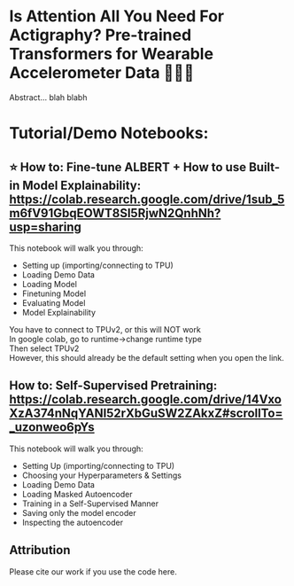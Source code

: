 
# Is Attention All You Need For Actigraphy? Pre-trained Transformers for Wearable Accelerometer Data 🏃‍♀️🏃

Abstract... blah blabh

# Tutorial/Demo Notebooks:
## ⭐ How to: Fine-tune ALBERT + How to use Built-in Model Explainability: https://colab.research.google.com/drive/1sub_5m6fV91GbqEOWT8Sl5RjwN2QnhNh?usp=sharing

This notebook will walk you through: 
* Setting up (importing/connecting to TPU)
* Loading Demo Data
* Loading Model
* Finetuning Model
* Evaluating Model
* Model Explainability 

You have to connect to TPUv2, or this will NOT work <be>  
In google colab, go to runtime->change runtime type <br>
Then select TPUv2 <br>
However, this should already be the default setting when you open the link.

## How to: Self-Supervised Pretraining: https://colab.research.google.com/drive/14VxoXzA374nNqYANI52rXbGuSW2ZAkxZ#scrollTo=_uzonweo6pYs

This notebook will walk you through: 
* Setting Up (importing/connecting to TPU)
* Choosing your Hyperparameters & Settings
* Loading Demo Data
* Loading Masked Autoencoder
* Training in a Self-Supervised Manner
* Saving only the model encoder
* Inspecting the autoencoder

## Attribution
Please cite our work if you use the code here. 

